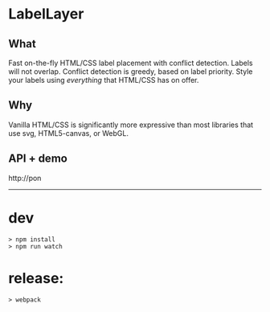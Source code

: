 # LabelLayer


## What
Fast on-the-fly HTML/CSS label placement with conflict detection. Labels will not overlap.
Conflict detection is greedy, based on label priority.
Style your labels using <em>everything</em> that HTML/CSS has on offer.


## Why
Vanilla HTML/CSS is significantly more expressive than most libraries that use svg, HTML5-canvas, or WebGL.


## API + demo

http://pon


---------------

# dev
    > npm install
    > npm run watch

# release:
    > webpack


